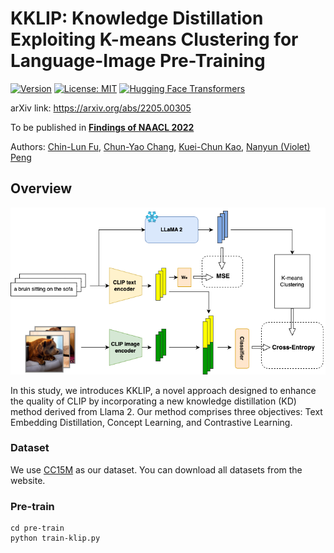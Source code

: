 # KKLIP: Knowledge Distillation Exploiting K-means Clustering for Language-Image Pre-Training

[![Version](https://img.shields.io/badge/Version-v0.1.0-blue?color=FF8000?color=009922)](https://img.shields.io/badge/Version-v0.1.0-blue)
[![License: MIT](https://img.shields.io/badge/License-MIT-orange.svg)](https://opensource.org/licenses/MIT)
[![Hugging Face Transformers](https://img.shields.io/badge/%F0%9F%A4%97-Transformers-pink?color=FF33CC)](https://github.com/huggingface/transformers)


arXiv link: https://arxiv.org/abs/2205.00305

To be published in [**Findings of NAACL 2022**](https://2022.naacl.org/)

Authors:
[Chin-Lun Fu](https://allen0307.github.io/), 
[Chun-Yao Chang](https://www.linkedin.com/in/chun-yao-chang/),
[Kuei-Chun Kao](https://www.linkedin.com/in/kuei-chun-kao/),
[Nanyun (Violet) Peng](https://vnpeng.net/)

## Overview
![KKLIP](overview.png)

In this study, we introduces KKLIP, a novel approach designed to enhance the quality of CLIP by incorporating a new knowledge distillation (KD) method derived from Llama 2. Our method comprises three objectives: Text Embedding Distillation, Concept Learning, and Contrastive Learning.

### Dataset

We use [CC15M](https://huggingface.co/datasets/yxchng/cc15m_yfcc15m) as our dataset. You can download all datasets from the website.

### Pre-train

```
cd pre-train
python train-klip.py
```
